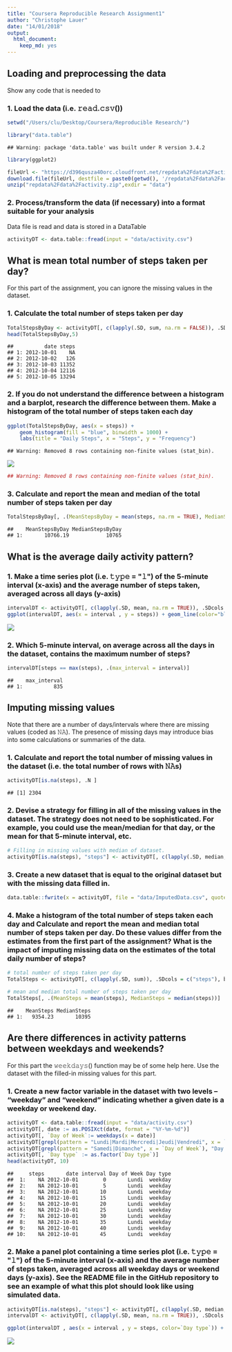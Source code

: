```yaml
---
title: "Coursera Reproducible Research Assignment1"
author: "Christophe Lauer"
date: "14/01/2018"
output: 
  html_document: 
    keep_md: yes
---
```





## Loading and preprocessing the data

Show any code that is needed to

### 1. Load the data (i.e. 𝚛𝚎𝚊𝚍.𝚌𝚜𝚟())


```r
setwd("/Users/clu/Desktop/Coursera/Reproducible Research/")

library("data.table")
```

```
## Warning: package 'data.table' was built under R version 3.4.2
```

```r
library(ggplot2)

fileUrl <- "https://d396qusza40orc.cloudfront.net/repdata%2Fdata%2Factivity.zip"
download.file(fileUrl, destfile = paste0(getwd(), '/repdata%2Fdata%2Factivity.zip'), method = "curl")
unzip("repdata%2Fdata%2Factivity.zip",exdir = "data")
```

### 2. Process/transform the data (if necessary) into a format suitable for your analysis

Data file is read and data is stored in a DataTable


```r
activityDT <- data.table::fread(input = "data/activity.csv")
```

## What is mean total number of steps taken per day?

For this part of the assignment, you can ignore the missing values in the dataset.

### 1. Calculate the total number of steps taken per day


```r
TotalStepsByDay <- activityDT[, c(lapply(.SD, sum, na.rm = FALSE)), .SDcols = c("steps"), by = .(date)] 
head(TotalStepsByDay,5)
```

```
##          date steps
## 1: 2012-10-01    NA
## 2: 2012-10-02   126
## 3: 2012-10-03 11352
## 4: 2012-10-04 12116
## 5: 2012-10-05 13294
```

### 2. If you do not understand the difference between a histogram and a barplot, research the difference between them. Make a histogram of the total number of steps taken each day


```r
ggplot(TotalStepsByDay, aes(x = steps)) +
    geom_histogram(fill = "blue", binwidth = 1000) +
    labs(title = "Daily Steps", x = "Steps", y = "Frequency")
```

```
## Warning: Removed 8 rows containing non-finite values (stat_bin).
```

![](PA1_template_files/figure-html/unnamed-chunk-4-1.png)<!-- -->

```r
## Warning: Removed 8 rows containing non-finite values (stat_bin).
```

### 3. Calculate and report the mean and median of the total number of steps taken per day


```r
TotalStepsByDay[, .(MeanStepsByDay = mean(steps, na.rm = TRUE), MedianStepsByDay = median(steps, na.rm = TRUE))]
```

```
##    MeanStepsByDay MedianStepsByDay
## 1:       10766.19            10765
```

## What is the average daily activity pattern?

### 1. Make a time series plot (i.e. 𝚝𝚢𝚙𝚎 = "𝚕") of the 5-minute interval (x-axis) and the average number of steps taken, averaged across all days (y-axis)


```r
intervalDT <- activityDT[, c(lapply(.SD, mean, na.rm = TRUE)), .SDcols = c("steps"), by = .(interval)] 
ggplot(intervalDT, aes(x = interval , y = steps)) + geom_line(color="blue", size=1) + labs(title = "Avg. Daily Steps", x = "Interval", y = "Avg. Steps per day")
```

![](PA1_template_files/figure-html/unnamed-chunk-6-1.png)<!-- -->


### 2. Which 5-minute interval, on average across all the days in the dataset, contains the maximum number of steps?


```r
intervalDT[steps == max(steps), .(max_interval = interval)]
```

```
##    max_interval
## 1:          835
```

## Imputing missing values

Note that there are a number of days/intervals where there are missing values (coded as 𝙽𝙰). The presence of missing days may introduce bias into some calculations or summaries of the data.

### 1. Calculate and report the total number of missing values in the dataset (i.e. the total number of rows with 𝙽𝙰s)


```r
activityDT[is.na(steps), .N ]
```

```
## [1] 2304
```

### 2. Devise a strategy for filling in all of the missing values in the dataset. The strategy does not need to be sophisticated. For example, you could use the mean/median for that day, or the mean for that 5-minute interval, etc.


```r
# Filling in missing values with median of dataset. 
activityDT[is.na(steps), "steps"] <- activityDT[, c(lapply(.SD, median, na.rm = TRUE)), .SDcols = c("steps")]
```

### 3. Create a new dataset that is equal to the original dataset but with the missing data filled in.


```r
data.table::fwrite(x = activityDT, file = "data/ImputedData.csv", quote = FALSE)
```


### 4. Make a histogram of the total number of steps taken each day and Calculate and report the mean and median total number of steps taken per day. Do these values differ from the estimates from the first part of the assignment? What is the impact of imputing missing data on the estimates of the total daily number of steps?


```r
# total number of steps taken per day
TotalSteps <- activityDT[, c(lapply(.SD, sum)), .SDcols = c("steps"), by = .(date)] 

# mean and median total number of steps taken per day
TotalSteps[, .(MeanSteps = mean(steps), MedianSteps = median(steps))]
```

```
##    MeanSteps MedianSteps
## 1:   9354.23       10395
```

## Are there differences in activity patterns between weekdays and weekends?

For this part the 𝚠𝚎𝚎𝚔𝚍𝚊𝚢𝚜() function may be of some help here. Use the dataset with the filled-in missing values for this part.

### 1. Create a new factor variable in the dataset with two levels – “weekday” and “weekend” indicating whether a given date is a weekday or weekend day.


```r
activityDT <- data.table::fread(input = "data/activity.csv")
activityDT[, date := as.POSIXct(date, format = "%Y-%m-%d")]
activityDT[, `Day of Week`:= weekdays(x = date)]
activityDT[grepl(pattern = "Lundi|Mardi|Mercredi|Jeudi|Vendredi", x = `Day of Week`), "Day type"] <- "weekday"
activityDT[grepl(pattern = "Samedi|Dimanche", x = `Day of Week`), "Day type"] <- "weekend"
activityDT[, `Day type` := as.factor(`Day type`)]
head(activityDT, 10)
```

```
##     steps       date interval Day of Week Day type
##  1:    NA 2012-10-01        0       Lundi  weekday
##  2:    NA 2012-10-01        5       Lundi  weekday
##  3:    NA 2012-10-01       10       Lundi  weekday
##  4:    NA 2012-10-01       15       Lundi  weekday
##  5:    NA 2012-10-01       20       Lundi  weekday
##  6:    NA 2012-10-01       25       Lundi  weekday
##  7:    NA 2012-10-01       30       Lundi  weekday
##  8:    NA 2012-10-01       35       Lundi  weekday
##  9:    NA 2012-10-01       40       Lundi  weekday
## 10:    NA 2012-10-01       45       Lundi  weekday
```

### 2. Make a panel plot containing a time series plot (i.e. 𝚝𝚢𝚙𝚎 = "𝚕") of the 5-minute interval (x-axis) and the average number of steps taken, averaged across all weekday days or weekend days (y-axis). See the README file in the GitHub repository to see an example of what this plot should look like using simulated data.


```r
activityDT[is.na(steps), "steps"] <- activityDT[, c(lapply(.SD, median, na.rm = TRUE)), .SDcols = c("steps")]
intervalDT <- activityDT[, c(lapply(.SD, mean, na.rm = TRUE)), .SDcols = c("steps"), by = .(interval, `Day type`)] 

ggplot(intervalDT , aes(x = interval , y = steps, color=`Day type`)) + geom_line() + labs(title = "Avg daily steps by day type", x = "Interval", y = "Nb steps") + facet_wrap(~`Day type` , ncol = 1, nrow=2)
```

![](PA1_template_files/figure-html/unnamed-chunk-13-1.png)<!-- -->

